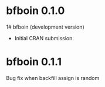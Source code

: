 # bfboin 0.1.0

1# bfboin (development version)

* Initial CRAN submission.

# bfboin 0.1.1

Bug fix when backfill assign is random
